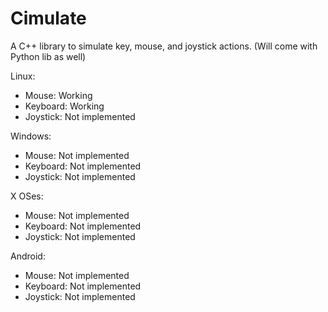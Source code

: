 # Cimulate
A C++ library to simulate key, mouse, and joystick actions. (Will come with Python lib as well)

Linux:
  - Mouse: Working
  - Keyboard: Working
  - Joystick: Not implemented

Windows:
  - Mouse: Not implemented
  - Keyboard: Not implemented
  - Joystick: Not implemented

X OSes:
  - Mouse: Not implemented
  - Keyboard: Not implemented
  - Joystick: Not implemented

Android:
  - Mouse: Not implemented
  - Keyboard: Not implemented
  - Joystick: Not implemented
